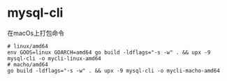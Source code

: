 # mysql-cli

在macOs上打包命令
```shell
# linux/amd64
env GOOS=linux GOARCH=amd64 go build -ldflags="-s -w" . && upx -9 mysql-cli -o mycli-linux-amd64
# macho/amd64
go build -ldflags="-s -w" . && upx -9 mysql-cli -o mycli-macho-amd64
```